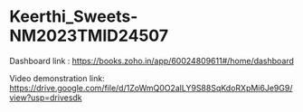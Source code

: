# Keerthi_Sweets-NM2023TMID24507

Dashboard link : https://books.zoho.in/app/60024809611#/home/dashboard

Video demonstration link: https://drive.google.com/file/d/1ZoWmQ0O2alLY9S88SqKdoRXpMi6Je9G9/view?usp=drivesdk
